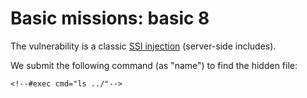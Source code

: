 # Basic missions: basic 8

The vulnerability is a classic [SSI injection](https://owasp.org/www-community/attacks/Server-Side_Includes_(SSI)_Injection) (server-side includes). 

We submit the following command (as "name") to find the hidden file:

```
<!--#exec cmd="ls ../"-->
```
